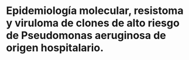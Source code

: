 # Epidemiología molecular, resistoma y viruloma de clones de alto riesgo de Pseudomonas aeruginosa de origen hospitalario.


